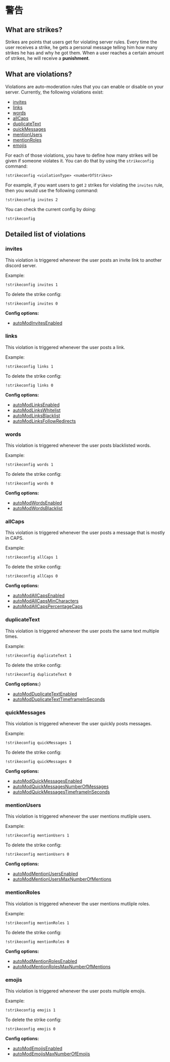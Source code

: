 # 警告

## What are strikes?

Strikes are points that users get for violating server rules. Every time the user receives a strike, he gets a personal message telling him how many strikes he has and why he got them. When a user reaches a certain amount of strikes, he will receive a **punishment**.

## What are violations?

Violations are auto-moderation rules that you can enable or disable on your server. Currently, the following violations exist:

- [invites](strikes.md#invites)
- [links](strikes.md#links)
- [words](strikes.md#words)
- [allCaps](strikes.md#allcaps)
- [duplicateText](strikes.md#duplicatetext)
- [quickMessages](strikes.md#quickmessages)
- [mentionUsers](strikes.md#mentionusers)
- [mentionRoles](strikes.md#mentionroles)
- [emojis](strikes.md#emojis)

For each of those violations, you have to define how many strikes will be given if someone violates it. You can do that by using the `strikeconfig` command:

```text
!strikeconfig <violationType> <numberOfStrikes>
```

For example, if you want users to get `2` strikes for violating the `invites` rule, then you would use the following command:

```text
!strikeconfig invites 2
```

You can check the current config by doing:

```text
!strikeconfig
```

## Detailed list of violations

### invites

This violation is triggered whenever the user posts an invite link to another discord server.

Example:

`!strikeconfig invites 1`

To delete the strike config:

`!strikeconfig invites 0`

**Config options:**

- [autoModInvitesEnabled](../../reference/settings?id=enabled-2)

### links

This violation is triggered whenever the user posts a link.

Example:

`!strikeconfig links 1`

To delete the strike config:

`!strikeconfig links 0`

**Config options:**

- [autoModLinksEnabled](../../reference/settings?id=enabled-3)
- [autoModLinksWhitelist](../../reference/settings?id=whitelist)
- [autoModLinksBlacklist](../../reference/settings?id=blacklist)
- [autoModLinksFollowRedirects](../../reference/settings?id=follow-redirects)

### words

This violation is triggered whenever the user posts blacklisted words.

Example:

`!strikeconfig words 1`

To delete the strike config:

`!strikeconfig words 0`

**Config options:**

- [autoModWordsEnabled](../../reference/settings?id=enabled-4)
- [autoModWordsBlacklist](../../reference/settings?id=blacklist-1)

### allCaps

This violation is triggered whenever the user posts a message that is mostly in CAPS.

Example:

`!strikeconfig allCaps 1`

To delete the strike config:

`!strikeconfig allCaps 0`

**Config options:**

- [autoModAllCapsEnabled](../../reference/settings?id=enabled-5)
- [autoModAllCapsMinCharacters](../../reference/settings?id=min-characters)
- [autoModAllCapsPercentageCaps](../../reference/settings?id=percentage-caps)

### duplicateText

This violation is triggered whenever the user posts the same text multiple times.

Example:

`!strikeconfig duplicateText 1`

To delete the strike config:

`!strikeconfig duplicateText 0`

**Config options:**}

- [autoModDuplicateTextEnabled](../../reference/settings?id=enabled-6)
- [autoModDuplicateTextTimeframeInSeconds](../../reference/settings?id=timeframe-in-seconds)

### quickMessages

This violation is triggered whenever the user quickly posts messages.

Example:

`!strikeconfig quickMessages 1`

To delete the strike config:

`!strikeconfig quickMessages 0`

**Config options:**

- [autoModQuickMessagesEnabled](../../reference/settings?id=enabled-7)
- [autoModQuickMessagesNumberOfMessages](../../reference/settings?id=-of-messages)
- [autoModQuickMessagesTimeframeInSeconds](../../reference/settings?id=timeframe-in-seconds-1)

### mentionUsers

This violation is triggered whenever the user mentions mutliple users.

Example:

`!strikeconfig mentionUsers 1`

To delete the strike config:

`!strikeconfig mentionUsers 0`

**Config options:**

- [autoModMentionUsersEnabled](../../reference/settings?id=enabled-8)
- [autoModMentionUsersMaxNumberOfMentions](../../reference/settings?id=max-of-mentions)

### mentionRoles

This violation is triggered whenever the user mentions mutliple roles.

Example:

`!strikeconfig mentionRoles 1`

To delete the strike config:

`!strikeconfig mentionRoles 0`

**Config options:**

- [autoModMentionRolesEnabled](../../reference/settings?id=enabled-9)
- [autoModMentionRolesMaxNumberOfMentions](../../reference/settings?id=max-of-mentions-1)

### emojis

This violation is triggered whenever the user posts multiple emojis.

Example:

`!strikeconfig emojis 1`

To delete the strike config:

`!strikeconfig emojis 0`

**Config options:**

- [autoModEmojisEnabled](../../reference/settings?id=enabled-10)
- [autoModEmojisMaxNumberOfEmojis](../../reference/settings?id=max-of-emojis)
